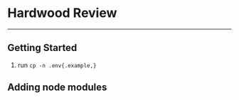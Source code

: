# Hardwood Review

---

## Getting Started

1.  run `cp -n .env{.example,}`

## Adding node modules

